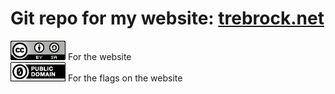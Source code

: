 # Git repo for my website: <a href="http://trebrock.net">trebrock.net</a>
<img src="https://raw.githubusercontent.com/Tre-brock/Tre_Brock-Website/refs/heads/main/files/ccbysa.png"> For the website
<br>
<img src="https://github.com/Tre-brock/Tre_Brock-Website/blob/main/files/CC0%20.png">  For the flags on the website